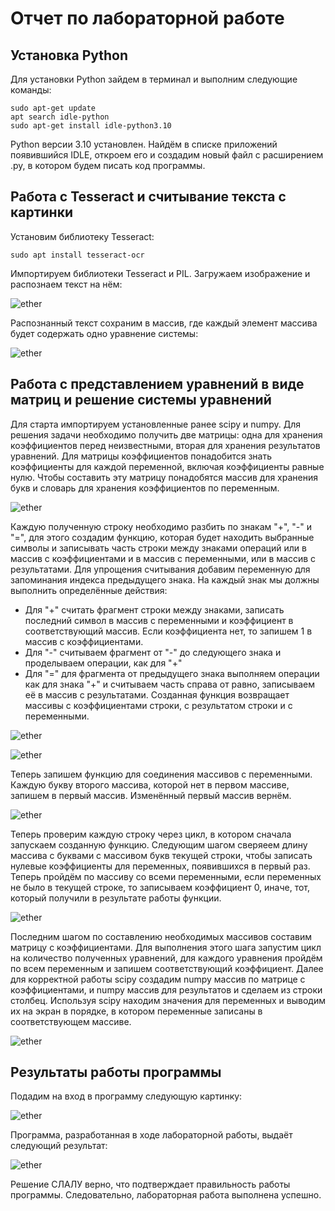 
# Отчет по лабораторной работе 

## Установка Python
Для установки Python зайдем в терминал и выполним следующие команды:
```
sudo apt-get update
apt search idle-python
sudo apt-get install idle-python3.10
```
Python версии 3.10 установлен. Найдём в списке приложений появившийся IDLE, откроем его и создадим новый файл с расширением .py, в котором будем писать код программы. 
## Работа с Tesseract и считывание текста с картинки

Установим библиотеку Tesseract:
```
sudo apt install tesseract-ocr
```
Импортируем библиотеки Tesseract и PIL. Загружаем изображение и распознаем текст на нём:

![ether](00.PNG)

Распознанный текст сохраним в массив, где каждый элемент массива будет содержать одно уравнение системы:

![ether](0.PNG) 
## Работа с представлением уравнений в виде матриц и решение системы уравнений

Для старта импортируем установленные ранее scipy и numpy. Для решения задачи необходимо получить две матрицы: одна для хранения коэффициентов перед неизвестными, вторая для хранения результатов уравнений.
Для матрицы коэффициентов понадобится знать коэффициенты для каждой переменной, включая коэффициенты равные нулю. Чтобы составить эту матрицу понадобятся массив для хранения букв и словарь для хранения коэффициентов по переменным.

![ether](0.PNG)

Каждую полученную строку необходимо разбить по знакам "+", "-" и "=", для этого создадим функцию, которая будет находить выбранные символы и записывать часть строки между знаками операций или в массив с коэффициентами и в массив с переменными, или в массив с результатами. Для упрощения считывания добавим переменную для запоминания индекса предыдущего знака. 
На каждый знак мы должны выполнить определённые действия:
- Для "+" считать фрагмент строки между знаками, записать последний символ в массив с переменными и коэффициент в соответствующий массив. Если коэффициента нет, то запишем 1 в массив с коэффициентами.
- Для "-" считываем фрагмент от "-" до следующего знака и проделываем операции, как для "+"
- Для "=" для фрагмента от предыдущего знака выполняем операции как для знака "+" и считываем часть справа от равно, записываем её в массив с результатами.
Созданная функция возвращает массивы с коэффициентами строки, с результатом строки и с переменными.

![ether](1.PNG)


![ether](2.PNG)

Теперь запишем функцию для соединения массивов с переменными. Каждую букву второго массива, которой нет в первом массиве, запишем в первый массив. Изменённый первый массив вернём.

![ether](3.PNG)

Теперь проверим каждую строку через цикл, в котором сначала запускаем созданную функцию. Следующим шагом сверяеем длину массива с буквами с массивом букв текущей строки, чтобы записать нулевые коэффициенты для переменных, появившихся в первый раз. Теперь пройдём по массиву со всеми переменными, если переменных не было в текущей строке, то записываем коэффициент 0, иначе, тот, который получили в результате работы функции.

![ether](4.PNG)

Последним шагом по составлению необходимых массивов составим матрицу с коэффициентами. Для выполнения этого шага запустим цикл на количество полученных уравнений, для каждого уравнения пройдём по всем переменным и запишем соответствующий коэффициент.
Далее для корректной работы scipy создадим numpy массив по матрице с коэффициентами, и numpy массив для результатов и сделаем из строки столбец.
Используя scipy находим значения для переменных и выводим их на экран в порядке, в котором переменные записаны в соответствующем массиве.

![ether](5.PNG)
## Результаты работы программы
Подадим на вход в программу следующую картинку:

![ether](photo_2023-12-21_11-15-23.jpg)

Программа, разработанная в ходе лабораторной работы, выдаёт следующий результат:

![ether](6.PNG) 

Решение СЛАЛУ верно, что подтверждает правильность работы программы. Следовательно, лабораторная работа выполнена успешно. 
